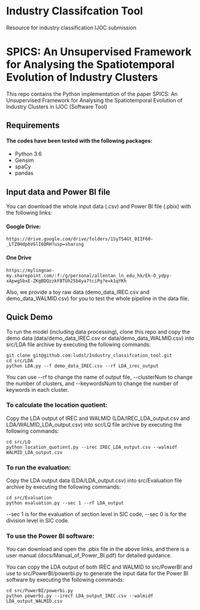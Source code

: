 # Industry Classifcation Tool

Resource for industry classification IJOC submission

# SPICS: An Unsupervised Framework for Analysing the Spatiotemporal Evolution of Industry Clusters 

This repo contains the Python implementation of the paper SPICS: An Unsupervised Framework for Analysing the Spatiotemporal Evolution of Industry Clusters in IJOC (Software Tool)

## Requirements

#### The codes have been tested with the following packages:
* Python 3.6
* Gensim
* spaCy
* pandas


## Input data and Power BI file 

You can download the whole input data (.csv) and Power BI file (.pbix) with the following links:

#### Google Drive:

```
https://drive.google.com/drive/folders/1SyTS4Gt_0IIF60-_LTZ0HdpbVGlI6DRH?usp=sharing
```
#### One Drive
```
https://mylingnan-my.sharepoint.com/:f:/g/personal/allentan_ln_edu_hk/Ek-O_ydpy-xApwg5bxE-ZKgBDQzzkFBTUh25b4ya7tciPg?e=k1qYKh
```

Also, we provide a toy raw data (demo_data_IREC.csv and demo_data_WALMID.csv) for you to test the whole pipeline in the data file.

## Quick Demo

To run the model (including data processing), clone this repo and copy the demo data (data/demo_data_IREC.csv or data/demo_data_WALMID.csv) into src/LDA file archive by executing the following commands:

``` 
git clone git@github.com:ludsl/Industry_classifcation_tool.git
cd src/LDA
python LDA.py --f demo_data_IREC.csv --rf LDA_irec_output
```

You can use --rf to change the name of output file, --clusterNum to change the number of clusters, and --keywordsNum to change the number of keywords in each cluster. 

### To calculate the location quotient:
Copy the LDA output of IREC and WALMID (LDA/IREC_LDA_output.csv and LDA/WALMID_LDA_output.csv) into scr/LQ file archive by executing the following commands:

```
cd src/LQ
python location_quotient.py --irec IREC_LDA_output.csv --walmidf WALMID_LDA_output.csv
```

### To run the evaluation:

Copy the LDA output data (LDA/LDA_output.csv) into src/Evaluation file archive by executing the following commands:

``` 
cd src/Evaluation
python evaluation.py --sec 1 --rf LDA_output
``` 
--sec 1 is for the evaluation of section level in SIC code, --sec 0 is for the division level in SIC code. 

### To use the Power BI software:

You can download and open the .pbix file in the above links, and there is a user manual (docs/Manual_of_Power_BI.pdf) for detailed guidance. 

You can copy the LDA output of both IREC and WALMID to src/PowerBI and use to src/PowerBI/powerbi.py to generate the input data for the Power BI software by executing the following commands:

```
cd src/PowerBI/powerbi.py
python powerbi.py --irecf LDA_output_IREC.csv --walmidf LDA_output_WALMID.csv
```





